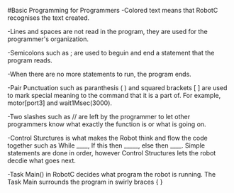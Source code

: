 #Basic Programming for Programmers
-Colored text means that RobotC recognises the text created.

-Lines and spaces are not read in the program, they are used for the programmer's organization.

-Semicolons such as ; are used to beguin and end a statement that the program reads.

-When there are no more statements to run, the program ends.

-Pair Punctuation such as paranthesis ( ) and squared brackets [ ] are used to mark special meaning to the command that it is a part of. For example, motor[port3] and wait1Msec(3000).

-Two slashes such as // are left by the programmer to let other programmers know what exactly the function is or what is going on.

-Control Sturctures is what makes the Robot think and flow the code together such as While ____, If this then _____, else then ____. Simple statements are done in order, however Control Structures lets the robot decdie what goes next.

-Task Main() in RobotC decides what program the robot is running. The Task Main surrounds the program in  swirly braces { }
